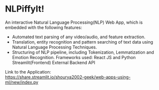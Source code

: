 # NLPiffyIt!

An interactive Natural Language Processing(NLP) Web App, which is embedded with the following features:
- Automated text parsing of any video/audio, and feature extraction.
- Translation, entity recognition and pattern searching of text data using Natural Language Processing Techniques.
- Structuring of NLP pipeline, including Tokenization, Lemmatization and Emotion Recognition.
Frameworks used: React JS and Python Streamlit(Frontend) External Backend API



Link to the Application:\
https://share.streamlit.io/shourya2002-geek/web-apps-using-ml/new/index.py
